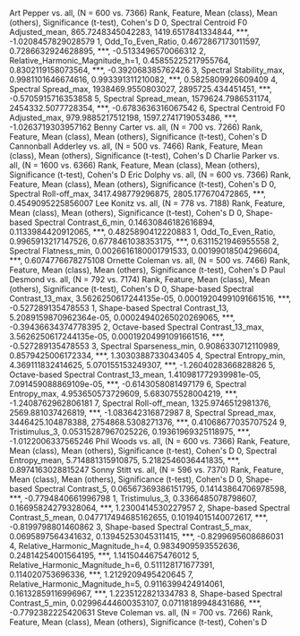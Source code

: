 Art Pepper vs. all, (N = 600 vs. 7366)
Rank, Feature, Mean (class), Mean (others), Significance (t-test), Cohen's D
0, Spectral Centroid F0 Adjusted_mean, 865.7248345042283, 1419.6517841334844, ***, -1.0208457829028579
1, Odd_To_Even_Ratio, 0.4672867173011597, 0.7286632924628895, ***, -0.5133496570066312
2, Relative_Harmonic_Magnitude_h=1, 0.45855225217955764, 0.8302119158073564, ***, -0.392068385762426
3, Spectral Stability_max, 0.9981101646674616, 0.993391311210082, ***, 0.5825809926609409
4, Spectral Spread_max, 1938469.9550803027, 2895725.434451451, ***, -0.5705915716353858
5, Spectral Spread_mean, 1579624.7986531174, 2454332.5077728354, ***, -0.6783636316067542
6, Spectral Centroid F0 Adjusted_max, 979.9885217512198, 1597.2741719053486, ***, -1.0263719303957162
Benny Carter vs. all, (N = 700 vs. 7266)
Rank, Feature, Mean (class), Mean (others), Significance (t-test), Cohen's D
Cannonball Adderley vs. all, (N = 500 vs. 7466)
Rank, Feature, Mean (class), Mean (others), Significance (t-test), Cohen's D
Charlie Parker vs. all, (N = 1600 vs. 6366)
Rank, Feature, Mean (class), Mean (others), Significance (t-test), Cohen's D
Eric Dolphy vs. all, (N = 600 vs. 7366)
Rank, Feature, Mean (class), Mean (others), Significance (t-test), Cohen's D
0, Spectral Roll-off_max, 3417.498779296875, 2805.177670472865, ***, 0.4549095225856007
Lee Konitz vs. all, (N = 778 vs. 7188)
Rank, Feature, Mean (class), Mean (others), Significance (t-test), Cohen's D
0, Shape-based Spectral Contrast_6_min, 0.14630846182616894, 0.1133984420912065, ***, 0.4825890412220883
1, Odd_To_Even_Ratio, 0.9965913217147526, 0.6778461038353175, ***, 0.6311521946955558
2, Spectral Flatness_min, 0.0026616180001791533, 0.00199018504296604, ***, 0.6074776678275108
Ornette Coleman vs. all, (N = 500 vs. 7466)
Rank, Feature, Mean (class), Mean (others), Significance (t-test), Cohen's D
Paul Desmond vs. all, (N = 792 vs. 7174)
Rank, Feature, Mean (class), Mean (others), Significance (t-test), Cohen's D
0, Shape-based Spectral Contrast_13_max, 3.5626250617244135e-05, 0.00019204991091661516, ***, -0.527289135478553
1, Shape-based Spectral Contrast_13, 5.2089159870962364e-05, 0.00024940265020269065, ***, -0.39436634374778395
2, Octave-based Spectral Contrast_13_max, 3.5626250617244135e-05, 0.00019204991091661516, ***, -0.527289135478553
3, Spectral Sparseness_min, 0.9086330712110989, 0.8579425006172334, ***, 1.3030388733043405
4, Spectral Entropy_min, 4.369111832414625, 5.070155153249307, ***, -1.2604028366828826
5, Octave-based Spectral Contrast_13_mean, 1.410981772939981e-05, 7.091459088869109e-05, ***, -0.6143058081497179
6, Spectral Entropy_max, 4.953650573729609, 5.683075528004219, ***, -1.2408762962806181
7, Spectral Roll-off_mean, 1325.9746512981376, 2569.881037426819, ***, -1.083642316872987
8, Spectral Spread_max, 3446425.104878388, 2754868.5308271376, ***, 0.41068677035707524
9, Tristimulus_3, 0.05315287967025226, 0.19361969325118975, ***, -1.0122006337565246
Phil Woods vs. all, (N = 600 vs. 7366)
Rank, Feature, Mean (class), Mean (others), Significance (t-test), Cohen's D
0, Spectral Entropy_mean, 5.714881315910875, 5.2182546036441835, ***, 0.8974163028815247
Sonny Stitt vs. all, (N = 596 vs. 7370)
Rank, Feature, Mean (class), Mean (others), Significance (t-test), Cohen's D
0, Shape-based Spectral Contrast_5, 0.06567369386151795, 0.14143864706978598, ***, -0.7794840661996798
1, Tristimulus_3, 0.3366485078798607, 0.16695824279328064, ***, 1.2300414530227957
2, Shape-based Spectral Contrast_5_mean, 0.047717494685162655, 0.10194015140072617, ***, -0.8199798801460862
3, Shape-based Spectral Contrast_5_max, 0.0695897564341632, 0.13945253045311415, ***, -0.8299695608686031
4, Relative_Harmonic_Magnitude_h=4, 0.9834909593552636, 0.24814254001564195, ***, 1.1415044675476012
5, Relative_Harmonic_Magnitude_h=6, 0.511128171677391, 0.114020753696336, ***, 1.2129209495420645
7, Relative_Harmonic_Magnitude_h=5, 0.9116399424914061, 0.16132859116996967, ***, 1.2235122821334783
8, Shape-based Spectral Contrast_5_min, 0.02996444600353107, 0.07118189948431686, ***, -0.7792382225420631
Steve Coleman vs. all, (N = 700 vs. 7266)
Rank, Feature, Mean (class), Mean (others), Significance (t-test), Cohen's D
